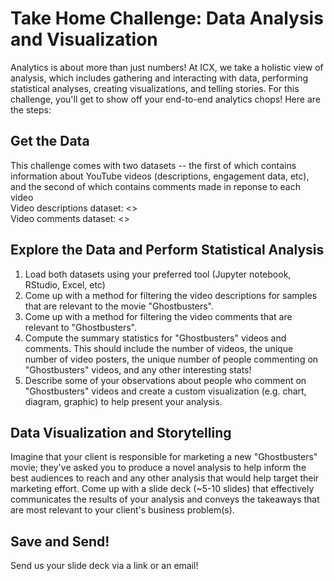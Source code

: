 # Take Home Challenge: Data Analysis and Visualization  
Analytics is about more than just numbers! At ICX, we take a holistic view of analysis, which includes gathering and interacting with data, performing statistical analyses, creating visualizations, and telling stories. For this challenge, you'll get to show off your end-to-end analytics chops! Here are the steps:  

## Get the Data  
This challenge comes with two datasets -- the first of which contains information about YouTube videos (descriptions, engagement data, etc), and the second of which contains comments made in reponse to each video  
Video descriptions dataset: <<link>>  
Video comments dataset: <<link>>  

## Explore the Data and Perform Statistical Analysis  
1. Load both datasets using your preferred tool (Jupyter notebook, RStudio, Excel, etc)  
2. Come up with a method for filtering the video descriptions for samples that are relevant to the movie "Ghostbusters".  
3. Come up with a method for filtering the video comments that are relevant to "Ghostbusters".  
3. Compute the summary statistics for "Ghostbusters" videos and comments. This should include the number of videos, the unique number of video posters, the unique number of people commenting on "Ghostbusters" videos, and any other interesting stats!  
4. Describe some of your observations about people who comment on "Ghostbusters" videos and create a custom visualization (e.g. chart, diagram, graphic) to help present your analysis.  

## Data Visualization and Storytelling  
Imagine that your client is responsible for marketing a new "Ghostbusters" movie; they've asked you to produce a novel analysis to help inform the best audiences to reach and any other analysis that would help target their marketing effort. Come up with a slide deck (~5-10 slides) that effectively communicates the results of your analysis and conveys the takeaways that are most relevant to your client's business problem(s).  

## Save and Send!  
Send us your slide deck via a link or an email!  
